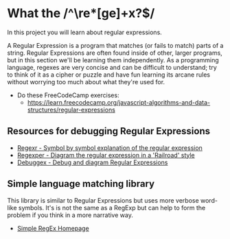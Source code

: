 # What the /^\re*[ge]+x?$/

In this project you will learn about regular expressions.

A Regular Expression is a program that matches (or fails to match) parts of a string. Regular Expressions are often found inside of other, larger programs, but in this section we'll be learning them independently. As a programming language, regexes are very concise and can be difficult to understand; try to think of it as a cipher or puzzle and have fun learning its arcane rules without worrying too much about what they're used for.

* Do these FreeCodeCamp exercises:
    - https://learn.freecodecamp.org/javascript-algorithms-and-data-structures/regular-expressions

## Resources for debugging Regular Expressions

- [Regexr - Symbol by symbol explanation of the regular expression](https://regexr.com/ "Symbol by symbol explanation of the regular expression")
- [Regexper - Diagram the regular expression in a 'Railroad' style](https://regexper.com "Diagram the regular expression in 'railroad' style")
- [Debuggex - Debug and diagram Regular Expressions](https://www.debuggex.com/ "Debug and diagram Regular Expressions")

## Simple language matching library

This library is similar to Regular Expressions but uses more verbose word-like symbols. It's is not the same as a RegExp but can help to form the problem if you think in a more narrative way.

- [Simple RegEx Homepage ](https://simple-regex.com/ "Simple RegEx Homepage")
